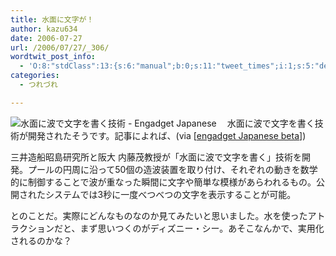 ```yaml
---
title: 水面に文字が！
author: kazu634
date: 2006-07-27
url: /2006/07/27/_306/
wordtwit_post_info:
  - 'O:8:"stdClass":13:{s:6:"manual";b:0;s:11:"tweet_times";i:1;s:5:"delay";i:0;s:7:"enabled";i:1;s:10:"separation";s:2:"60";s:7:"version";s:3:"3.7";s:14:"tweet_template";b:0;s:6:"status";i:2;s:6:"result";a:0:{}s:13:"tweet_counter";i:2;s:13:"tweet_log_ids";a:1:{i:0;i:2461;}s:9:"hash_tags";a:0:{}s:8:"accounts";a:1:{i:0;s:7:"kazu634";}}'
categories:
  - つれづれ

---
```

<div class="section">
<p>
<a href="http://japanese.engadget.com/2006/07/26/writ-on-water/" onclick="__gaTracker('send', 'event', 'outbound-article', 'http://japanese.engadget.com/2006/07/26/writ-on-water/', '');" target="_blank"><img alt="水面に波で文字を書く技術 - Engadget Japanese" align="left" src="http://img.simpleapi.net/small/http://japanese.engadget.com/2006/07/26/writ-on-water/" border="0" /></a>
</p></p> 
  
<p>
    　水面に波で文字を書く技術が開発されたそうです。記事によれば、(via [<a href="http://japanese.engadget.com/2006/07/26/writ-on-water/" onclick="__gaTracker('send', 'event', 'outbound-article', 'http://japanese.engadget.com/2006/07/26/writ-on-water/', 'engadget Japanese beta');" target="blank">engadget Japanese beta</a>])
</p>
  
<p>
<blockquote>
</blockquote>
    
<p>
      三井造船昭島研究所と阪大 内藤茂教授が「水面に波で文字を書く」技術を開発。プールの円周に沿って50個の造波装置を取り付け、それぞれの動きを数学的に制御することで波が重なった瞬間に文字や簡単な模様があらわれるもの。公開されたシステムでは3秒に一度べつべつの文字を表示することが可能。
</p>
</p>
  
<p>
    とのことだ。実際にどんなものなのか見てみたいと思いました。水を使ったアトラクションだと、まず思いつくのがディズニー・シー。あそこなんかで、実用化されるのかな？
</p>
</div>